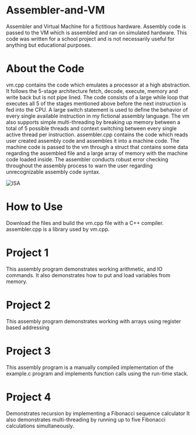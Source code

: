 # Assembler-and-VM
Assembler and Virtual Machine for a fictitious hardware. Assembly code is passed to the VM which is assembled and ran on simulated hardware. This code was written for a school project and is not necessarily useful for anything but educational purposes.

# About the Code
vm.cpp contains the code which emulates a processor at a high abstraction. It follows the 5-stage architecture fetch, decode, execute, memory and write back but is not pipe lined. The code consists of a large while loop that executes all 5 of the stages mentioned above before the next instruction is fed into the CPU. A large switch statement is used to define the behavior of every single available instruction in my fictional assembly language. The vm also supports simple multi-threading by breaking up memory between a total of 5 possible threads and context switching between every single active thread per instruction.
assembler.cpp contains the code which reads user created assembly code and assembles it into a machine code. The machine code is passed to the vm through a struct that contains some data regarding the assembled file and a large array of memory with the machine code loaded inside. The assembler conducts robust error checking throughout the assembly process to warn the user regarding unrecognizable assembly code syntax.   

![ISA](https://user-images.githubusercontent.com/85288181/121527747-b2fdff80-ca35-11eb-9850-ff8f003350d7.jpg)

# How to Use
Download the files and build the vm.cpp file with a C++ compiler. assembler.cpp is a library used by vm.cpp.

# Project 1
This assembly program demonstrates working arithmetic, and IO commands. It also demonstrates how to put and load variables from memory.

# Project 2
This assembly program demonstrates working with arrays using register based addressing

# Project 3
This assembly program is a manually compiled implementation of the example.c program and implements function calls using the run-time stack.

# Project 4
Demonstrates recursion by implementing a Fibonacci sequence calculator
It also demonstrates multi-threading by running up to five Fibonacci calculations simultaneously.

